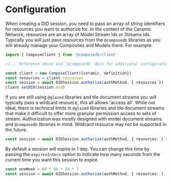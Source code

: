 # Configuration

When creating a DID session, you need to pass an array of string identifiers for resources you want to authorize
for. In the context of the Ceramic Network, resources are an array of Model Stream Ids or Streams Ids. Typically
you will just pass resources from the `@composedb` libraries as you will already manage your Composites and Models 
there. For example:

```ts
import { ComposeClient } from '@composedb/client'

//... Reference above and `@composedb` docs for additional configuration here

const client = new ComposeClient({ceramic, definition})
const resources = client.resources
const session = await DIDSession.authorize(authMethod, { resources })
client.setDID(session.did)
```

If you are still using `@glazed` libraries and tile document streams you will typically pass a wildcard resource, 
this all allows 'access all'. While not ideal, there is technical limits in `@glazed` libraries and tile document
streams that make it difficult to offer more granular permission access to sets of stream. Authorization was mostly 
designed with model document streams and `@composedb` libraries in mind. Wildcard resource may not be supported in
the future.

```ts
const session = await DIDSession.authorize(authMethod, { resources: [`ceramic://*`]})
```

By default a session will expire in 1 day. You can change this time by passing the `expiresInSecs` option to
indicate how many seconds from the current time you want this session to expire.

```ts
const oneWeek = 60 * 60 * 24 * 7
const session = await DIDSession.authorize(authMethod, { resources: [...], expiresInSecs: oneWeek })
```
